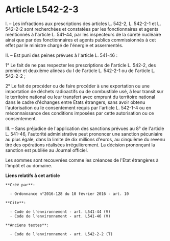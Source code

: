 # Article L542-2-3

I. – Les infractions aux prescriptions des articles L. 542-2, L. 542-2-1 et L. 542-2-2 sont recherchées et constatées par les
fonctionnaires et agents mentionnés à l'article L. 541-44, par les inspecteurs de la sûreté nucléaire ainsi que par des
fonctionnaires et agents publics commissionnés à cet effet par le ministre chargé de l'énergie et assermentés. 

II. – Est puni des peines prévues à l'article L. 541-46 : 

1° Le fait de ne pas respecter les prescriptions de l'article L. 542-2, des premier et deuxième alinéas du I de l'article L.
542-2-1 ou de l'article L. 542-2-2 ; 

2° Le fait de procéder ou de faire procéder à une exportation ou une importation de déchets radioactifs ou de combustible
usé, à leur transit sur le territoire national ou leur transfert avec emprunt du territoire national dans le cadre d'échanges
entre Etats étrangers, sans avoir obtenu l'autorisation ou le consentement requis par l'article L. 542-1-4 ou en
méconnaissance des conditions imposées par cette autorisation ou ce consentement. 

III. – Sans préjudice de l'application des sanctions prévues au 8° de l'article L. 541-46, l'autorité administrative peut
prononcer une sanction pécuniaire au plus égale, dans la limite de dix millions d'euros, au cinquième du revenu tiré des
opérations réalisées irrégulièrement. La décision prononçant la sanction est publiée au Journal officiel. 

Les sommes sont recouvrées comme les créances de l'Etat étrangères à l'impôt et au domaine.

**Liens relatifs à cet article**

	**Créé par**:

	  - Ordonnance n°2016-128 du 10 février 2016 - art. 10

	**Cite**:

	  - Code de l'environnement - art. L541-44 (V)
	  - Code de l'environnement - art. L541-46 (V)

	**Anciens textes**:

	  - Code de l'environnement - art. L542-2-2 (T)
